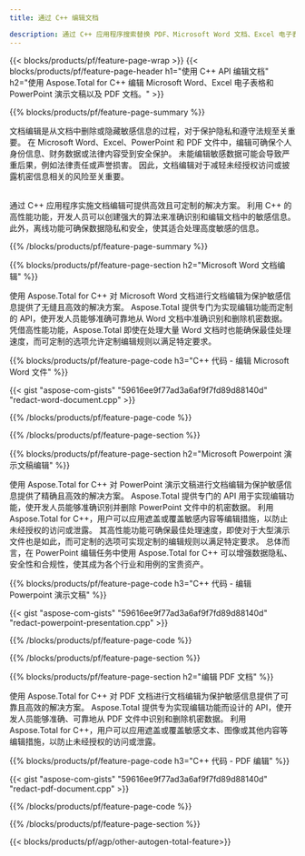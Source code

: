 ```yaml
---
title: 通过 C++ 编辑文档 

description: 通过 C++ 应用程序搜索替换 PDF、Microsoft Word 文档、Excel 电子表格和 PowerPoint 演示文稿数据。列出 C++ 代码
---
```


{{< blocks/products/pf/feature-page-wrap >}}
{{< blocks/products/pf/feature-page-header h1="使用 C++ API 编辑文档" h2="使用 Aspose.Total for C++ 编辑 Microsoft Word、Excel 电子表格和 PowerPoint 演示文稿以及 PDF 文档。" >}}

{{% blocks/products/pf/feature-page-summary %}}

文档编辑是从文档中删除或隐藏敏感信息的过程，对于保护隐私和遵守法规至关重要。 在 Microsoft Word、Excel、PowerPoint 和 PDF 文件中，编辑可确保个人身份信息、财务数据或法律内容受到安全保护。 未能编辑敏感数据可能会导致严重后果，例如法律责任或声誉损害。 因此，文档编辑对于减轻未经授权访问或披露机密信息相关的风险至关重要。<br /><br />

通过 C++ 应用程序实施文档编辑可提供高效且可定制的解决方案。 利用 C++ 的高性能功能，开发人员可以创建强大的算法来准确识别和编辑文档中的敏感信息。 此外，离线功能可确保数据隐私和安全，使其适合处理高度敏感的信息。 

{{% /blocks/products/pf/feature-page-summary  %}}

{{% blocks/products/pf/feature-page-section  h2="Microsoft Word 文档编辑" %}}

使用 Aspose.Total for C++ 对 Microsoft Word 文档进行文档编辑为保护敏感信息提供了无缝且高效的解决方案。 Aspose.Total 提供专门为实现编辑功能而定制的 API，使开发人员能够准确可靠地从 Word 文档中准确识别和删除机密数据。 凭借高性能功能，Aspose.Total 即使在处理大量 Word 文档时也能确保最佳处理速度，而可定制的选项允许定制编辑规则以满足特定要求。

{{% blocks/products/pf/feature-page-code h3="C++ 代码 - 编辑 Microsoft Word 文件" %}}

{{< gist "aspose-com-gists" "59616ee9f77ad3a6af9f7fd89d88140d" "redact-word-document.cpp" >}}

{{% /blocks/products/pf/feature-page-code  %}}

{{% /blocks/products/pf/feature-page-section %}}

{{% blocks/products/pf/feature-page-section  h2="Microsoft Powerpoint 演示文稿编辑" %}}

使用 Aspose.Total for C++ 对 PowerPoint 演示文稿进行文档编辑为保护敏感信息提供了精确且高效的解决方案。 Aspose.Total 提供专门的 API 用于实现编辑功能，使开发人员能够准确识别并删除 PowerPoint 文件中的机密数据。 利用 Aspose.Total for C++，用户可以应用遮盖或覆盖敏感内容等编辑措施，以防止未经授权的访问或泄露。 其高性能功能可确保最佳处理速度，即使对于大型演示文件也是如此，而可定制的选项可实现定制的编辑规则以满足特定要求。 总体而言，在 PowerPoint 编辑任务中使用 Aspose.Total for C++ 可以增强数据隐私、安全性和合规性，使其成为各个行业和用例的宝贵资产。

{{% blocks/products/pf/feature-page-code h3="C++ 代码 - 编辑 Powerpoint 演示文稿" %}}

{{< gist "aspose-com-gists" "59616ee9f77ad3a6af9f7fd89d88140d" "redact-powerpoint-presentation.cpp" >}}

{{% /blocks/products/pf/feature-page-code  %}}

{{% /blocks/products/pf/feature-page-section %}}


{{% blocks/products/pf/feature-page-section  h2="编辑 PDF 文档" %}}

使用 Aspose.Total for C++ 对 PDF 文档进行文档编辑为保护敏感信息提供了可靠且高效的解决方案。 Aspose.Total 提供专为实现编辑功能而设计的 API，使开发人员能够准确、可靠地从 PDF 文件中识别和删除机密数据。 利用 Aspose.Total for C++，用户可以应用遮盖或覆盖敏感文本、图像或其他内容等编辑措施，以防止未经授权的访问或泄露。

{{% blocks/products/pf/feature-page-code h3="C++ 代码 - PDF 编辑" %}}

{{< gist "aspose-com-gists" "59616ee9f77ad3a6af9f7fd89d88140d" "redact-pdf-document.cpp" >}}

{{% /blocks/products/pf/feature-page-code  %}}

{{% /blocks/products/pf/feature-page-section %}}

{{< blocks/products/pf/agp/other-autogen-total-feature>}}